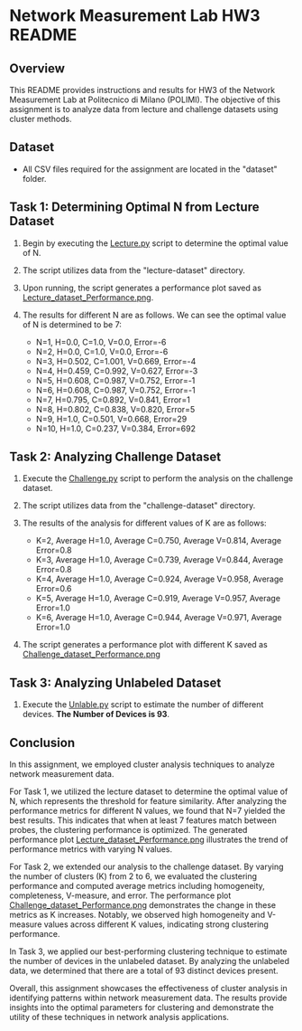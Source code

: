 # Network Measurement Lab HW3 README

## Overview
This README provides instructions and results for HW3 of the Network Measurement Lab at Politecnico di Milano (POLIMI). The objective of this assignment is to analyze data from lecture and challenge datasets using cluster methods.

## Dataset
- All CSV files required for the assignment are located in the "dataset" folder.

## Task 1: Determining Optimal N from Lecture Dataset
1. Begin by executing the [Lecture.py](Lecture.py) script to determine the optimal value of N.
2. The script utilizes data from the "lecture-dataset" directory.
3. Upon running, the script generates a performance plot saved as [Lecture_dataset_Performance.png](result_figure/Lecture_dataset_Performance.png).
4. The results for different N are as follows. We can see the optimal value of N is determined to be 7:

   * N=1, H=0.0, C=1.0, V=0.0, Error=-6
   * N=2, H=0.0, C=1.0, V=0.0, Error=-6
   * N=3, H=0.502, C=1.001, V=0.669, Error=-4
   * N=4, H=0.459, C=0.992, V=0.627, Error=-3
   * N=5, H=0.608, C=0.987, V=0.752, Error=-1
   * N=6, H=0.608, C=0.987, V=0.752, Error=-1
   * N=7, H=0.795, C=0.892, V=0.841, Error=1
   * N=8, H=0.802, C=0.838, V=0.820, Error=5
   * N=9, H=1.0, C=0.501, V=0.668, Error=29
   * N=10, H=1.0, C=0.237, V=0.384, Error=692

## Task 2: Analyzing Challenge Dataset
1. Execute the [Challenge.py](Challenge.py) script to perform the analysis on the challenge dataset.
2. The script utilizes data from the "challenge-dataset" directory.
3. The results of the analysis for different values of K are as follows:

   - K=2, Average H=1.0, Average C=0.750, Average V=0.814, Average Error=0.8
   - K=3, Average H=1.0, Average C=0.739, Average V=0.844, Average Error=0.8
   - K=4, Average H=1.0, Average C=0.924, Average V=0.958, Average Error=0.6
   - K=5, Average H=1.0, Average C=0.919, Average V=0.957, Average Error=1.0
   - K=6, Average H=1.0, Average C=0.944, Average V=0.971, Average Error=1.0
4. The script generates a performance plot with different K saved as [Challenge_dataset_Performance.png](result_figure/Challenge_dataset_Performance.png)

## Task 3: Analyzing Unlabeled Dataset
1. Execute the [Unlable.py](Unlable.py) script to estimate the number of different devices. **The Number of Devices is 93**.

## Conclusion
In this assignment, we employed cluster analysis techniques to analyze network measurement data. 

For Task 1, we utilized the lecture dataset to determine the optimal value of N, which represents the threshold for feature similarity. After analyzing the performance metrics for different N values, we found that N=7 yielded the best results. This indicates that when at least 7 features match between probes, the clustering performance is optimized. The generated performance plot [Lecture_dataset_Performance.png](result_figure/Lecture_dataset_Performance.png) illustrates the trend of performance metrics with varying N values.

For Task 2, we extended our analysis to the challenge dataset. By varying the number of clusters (K) from 2 to 6, we evaluated the clustering performance and computed average metrics including homogeneity, completeness, V-measure, and error. The performance plot [Challenge_dataset_Performance.png](result_figure/Challenge_dataset_Performance.png) demonstrates the change in these metrics as K increases. Notably, we observed high homogeneity and V-measure values across different K values, indicating strong clustering performance.

In Task 3, we applied our best-performing clustering technique to estimate the number of devices in the unlabeled dataset. By analyzing the unlabeled data, we determined that there are a total of 93 distinct devices present.

Overall, this assignment showcases the effectiveness of cluster analysis in identifying patterns within network measurement data. The results provide insights into the optimal parameters for clustering and demonstrate the utility of these techniques in network analysis applications.
